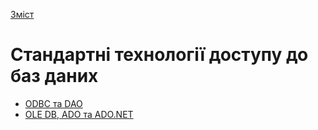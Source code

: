  [Зміст](../contents.md)

# Стандартні технології доступу до баз даних

- [ODBC та DAO](odbc/README.md)
- [OLE DB, ADO та ADO.NET](ado/README.md)

